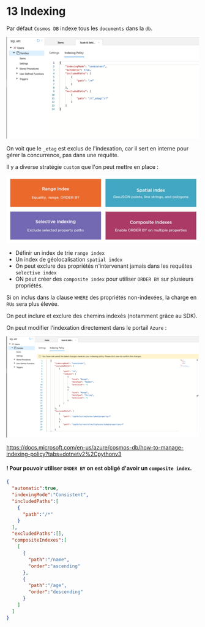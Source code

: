 # 13 Indexing

Par défaut `Cosmos DB` indexe tous les `documents` dans la `db`.

<img src="assets/indexing-policy.png" alt="indexing-policy" style="zoom:50%;" />

On voit que le `_etag` est exclus de l'indexation, car il sert en interne pour gérer la concurrence, pas dans une requête.

Il y a diverse stratégie `custom` que l'on peut mettre en place :

<img src="assets/custom-policy.png" alt="custom-policy" style="zoom:50%;" />

- Définir un index de trie `range index`
- Un index de géolocalisation `spatial index`
- On peut exclure des propriétés n'intervenant jamais dans les requêtes `selective index`
- ON peut créer des `composite index` pour utiliser `ORDER BY` sur plusieurs propriétés.

Si on inclus dans la clause `WHERE` des propriétés non-indexées, la charge en `RUs` sera plus élevée.

On peut inclure et exclure des chemins indexés (notamment grâce au SDK).

On peut modifier l'indexation directement dans le portail `Azure` :

<img src="assets/modifying-index.png" alt="modifying-index" style="zoom:50%;" />

https://docs.microsoft.com/en-us/azure/cosmos-db/how-to-manage-indexing-policy?tabs=dotnetv2%2Cpythonv3

#### ! Pour pouvoir utiliser `ORDER BY` on est obligé d'avoir un `composite index`.

```json
{  
  "automatic":true,
  "indexingMode":"Consistent",
  "includedPaths":[  
    {  
      "path":"/*"
    }
  ],
  "excludedPaths":[],
  "compositeIndexes":[  
    [  
      {  
        "path":"/name",
        "order":"ascending"
      },
      {  
        "path":"/age",
        "order":"descending"
      }
    ]
  ]
}
```



